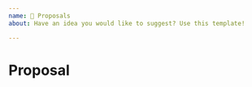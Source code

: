 ```yaml
---
name: 📃 Proposals
about: Have an idea you would like to suggest? Use this template!

---
```


# Proposal
<!-- Add your proposal here! -->